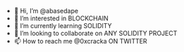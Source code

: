 - 👋 Hi, I’m @abasedape
- 👀 I’m interested in BLOCKCHAIN
- 🌱 I’m currently learning SOLIDITY
- 💞️ I’m looking to collaborate on ANY SOLIDITY PROJECT
- 📫 How to reach me @0xcracka ON TWITTER

<!---
abasedape/abasedape is a ✨ special ✨ repository because its `README.md` (this file) appears on your GitHub profile.
You can click the Preview link to take a look at your changes.
--->
